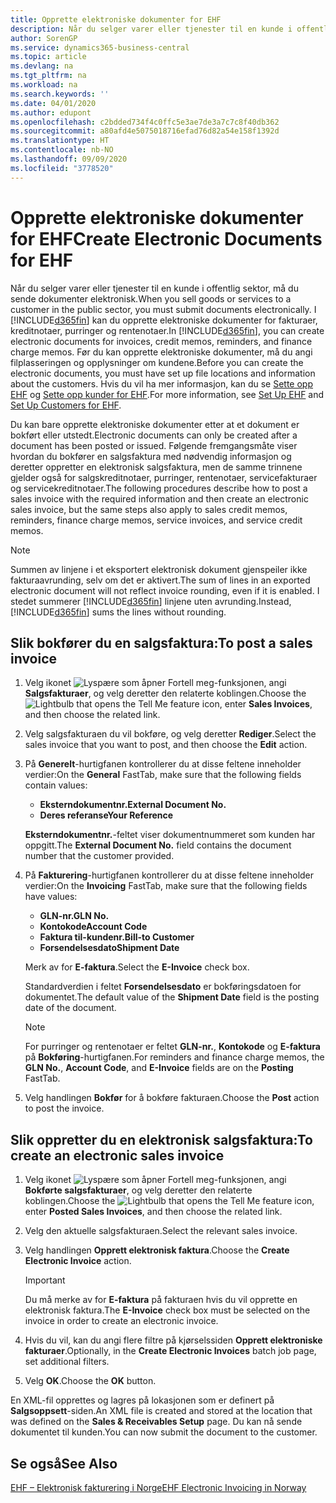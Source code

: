 ```yaml
---
title: Opprette elektroniske dokumenter for EHF
description: Når du selger varer eller tjenester til en kunde i offentlig sektor, må du sende dokumenter elektronisk.
author: SorenGP
ms.service: dynamics365-business-central
ms.topic: article
ms.devlang: na
ms.tgt_pltfrm: na
ms.workload: na
ms.search.keywords: ''
ms.date: 04/01/2020
ms.author: edupont
ms.openlocfilehash: c2bdded734f4c0ffc5e3ae7de3a7c7c8f40db362
ms.sourcegitcommit: a80afd4e5075018716efad76d82a54e158f1392d
ms.translationtype: HT
ms.contentlocale: nb-NO
ms.lasthandoff: 09/09/2020
ms.locfileid: "3778520"
---
```

# <a name="create-electronic-documents-for-ehf"></a><span data-ttu-id="7f6ae-103">Opprette elektroniske dokumenter for EHF</span><span class="sxs-lookup"><span data-stu-id="7f6ae-103">Create Electronic Documents for EHF</span></span>
<span data-ttu-id="7f6ae-104">Når du selger varer eller tjenester til en kunde i offentlig sektor, må du sende dokumenter elektronisk.</span><span class="sxs-lookup"><span data-stu-id="7f6ae-104">When you sell goods or services to a customer in the public sector, you must submit documents electronically.</span></span>  <span data-ttu-id="7f6ae-105">I [!INCLUDE[d365fin](../../includes/d365fin_md.md)] kan du opprette elektroniske dokumenter for fakturaer, kreditnotaer, purringer og rentenotaer.</span><span class="sxs-lookup"><span data-stu-id="7f6ae-105">In [!INCLUDE[d365fin](../../includes/d365fin_md.md)], you can create electronic documents for invoices, credit memos, reminders, and finance charge memos.</span></span> <span data-ttu-id="7f6ae-106">Før du kan opprette elektroniske dokumenter, må du angi filplasseringen og opplysninger om kundene.</span><span class="sxs-lookup"><span data-stu-id="7f6ae-106">Before you can create the electronic documents, you must have set up file locations and information about the customers.</span></span> <span data-ttu-id="7f6ae-107">Hvis du vil ha mer informasjon, kan du se [Sette opp EHF](how-to-set-up-ehf.md) og [Sette opp kunder for EHF](how-to-set-up-customers-for-ehf.md).</span><span class="sxs-lookup"><span data-stu-id="7f6ae-107">For more information, see [Set Up EHF](how-to-set-up-ehf.md) and [Set Up Customers for EHF](how-to-set-up-customers-for-ehf.md).</span></span>

<span data-ttu-id="7f6ae-108">Du kan bare opprette elektroniske dokumenter etter at et dokument er bokført eller utstedt.</span><span class="sxs-lookup"><span data-stu-id="7f6ae-108">Electronic documents can only be created after a document has been posted or issued.</span></span> <span data-ttu-id="7f6ae-109">Følgende fremgangsmåte viser hvordan du bokfører en salgsfaktura med nødvendig informasjon og deretter oppretter en elektronisk salgsfaktura, men de samme trinnene gjelder også for salgskreditnotaer, purringer, rentenotaer, servicefakturaer og servicekreditnotaer.</span><span class="sxs-lookup"><span data-stu-id="7f6ae-109">The following procedures describe how to post a sales invoice with the required information and then create an electronic sales invoice, but the same steps also apply to sales credit memos, reminders, finance charge memos, service invoices, and service credit memos.</span></span>  

> [!NOTE]  
>  <span data-ttu-id="7f6ae-110">Summen av linjene i et eksportert elektronisk dokument gjenspeiler ikke fakturaavrunding, selv om det er aktivert.</span><span class="sxs-lookup"><span data-stu-id="7f6ae-110">The sum of lines in an exported electronic document will not reflect invoice rounding, even if it is enabled.</span></span> <span data-ttu-id="7f6ae-111">I stedet summerer [!INCLUDE[d365fin](../../includes/d365fin_md.md)] linjene uten avrunding.</span><span class="sxs-lookup"><span data-stu-id="7f6ae-111">Instead, [!INCLUDE[d365fin](../../includes/d365fin_md.md)] sums the lines without rounding.</span></span>  

## <a name="to-post-a-sales-invoice"></a><span data-ttu-id="7f6ae-112">Slik bokfører du en salgsfaktura:</span><span class="sxs-lookup"><span data-stu-id="7f6ae-112">To post a sales invoice</span></span>  

1.  <span data-ttu-id="7f6ae-113">Velg ikonet ![Lyspære som åpner Fortell meg-funksjonen](../../media/ui-search/search_small.png "Fortell hva du vil gjøre"), angi **Salgsfakturaer**, og velg deretter den relaterte koblingen.</span><span class="sxs-lookup"><span data-stu-id="7f6ae-113">Choose the ![Lightbulb that opens the Tell Me feature](../../media/ui-search/search_small.png "Tell me what you want to do") icon, enter **Sales Invoices**, and then choose the related link.</span></span>  
2.  <span data-ttu-id="7f6ae-114">Velg salgsfakturaen du vil bokføre, og velg deretter **Rediger**.</span><span class="sxs-lookup"><span data-stu-id="7f6ae-114">Select the sales invoice that you want to post, and then choose the **Edit** action.</span></span>  
3.  <span data-ttu-id="7f6ae-115">På **Generelt**-hurtigfanen kontrollerer du at disse feltene inneholder verdier:</span><span class="sxs-lookup"><span data-stu-id="7f6ae-115">On the **General** FastTab, make sure that the following fields contain values:</span></span>  

    - <span data-ttu-id="7f6ae-116">**Eksterndokumentnr.**</span><span class="sxs-lookup"><span data-stu-id="7f6ae-116">**External Document No.**</span></span>  
    - <span data-ttu-id="7f6ae-117">**Deres referanse**</span><span class="sxs-lookup"><span data-stu-id="7f6ae-117">**Your Reference**</span></span>  

    <span data-ttu-id="7f6ae-118">**Eksterndokumentnr.**-feltet viser dokumentnummeret som kunden har oppgitt.</span><span class="sxs-lookup"><span data-stu-id="7f6ae-118">The **External Document No.** field contains the document number that the customer provided.</span></span>  

4.  <span data-ttu-id="7f6ae-119">På **Fakturering**-hurtigfanen kontrollerer du at disse feltene inneholder verdier:</span><span class="sxs-lookup"><span data-stu-id="7f6ae-119">On the **Invoicing** FastTab, make sure that the following fields have values:</span></span>  

    - <span data-ttu-id="7f6ae-120">**GLN-nr.**</span><span class="sxs-lookup"><span data-stu-id="7f6ae-120">**GLN No.**</span></span>  
    - <span data-ttu-id="7f6ae-121">**Kontokode**</span><span class="sxs-lookup"><span data-stu-id="7f6ae-121">**Account Code**</span></span>  
    - <span data-ttu-id="7f6ae-122">**Faktura til-kundenr.**</span><span class="sxs-lookup"><span data-stu-id="7f6ae-122">**Bill-to Customer**</span></span>  
    - <span data-ttu-id="7f6ae-123">**Forsendelsesdato**</span><span class="sxs-lookup"><span data-stu-id="7f6ae-123">**Shipment Date**</span></span>  

    <span data-ttu-id="7f6ae-124">Merk av for **E-faktura**.</span><span class="sxs-lookup"><span data-stu-id="7f6ae-124">Select the **E-Invoice** check box.</span></span>  

    <span data-ttu-id="7f6ae-125">Standardverdien i feltet **Forsendelsesdato** er bokføringsdatoen for dokumentet.</span><span class="sxs-lookup"><span data-stu-id="7f6ae-125">The default value of the **Shipment Date** field is the posting date of the document.</span></span>  

    > [!NOTE]  
    >  <span data-ttu-id="7f6ae-126">For purringer og rentenotaer er feltet **GLN-nr.**, **Kontokode** og **E-faktura** på **Bokføring**-hurtigfanen.</span><span class="sxs-lookup"><span data-stu-id="7f6ae-126">For reminders and finance charge memos, the **GLN No.**, **Account Code**, and **E-Invoice** fields are on the **Posting** FastTab.</span></span>  

5.  <span data-ttu-id="7f6ae-127">Velg handlingen **Bokfør** for å bokføre fakturaen.</span><span class="sxs-lookup"><span data-stu-id="7f6ae-127">Choose the **Post** action to post the invoice.</span></span>  

## <a name="to-create-an-electronic-sales-invoice"></a><span data-ttu-id="7f6ae-128">Slik oppretter du en elektronisk salgsfaktura:</span><span class="sxs-lookup"><span data-stu-id="7f6ae-128">To create an electronic sales invoice</span></span>  

1.  <span data-ttu-id="7f6ae-129">Velg ikonet ![Lyspære som åpner Fortell meg-funksjonen](../../media/ui-search/search_small.png "Fortell hva du vil gjøre"), angi **Bokførte salgsfakturaer**, og velg deretter den relaterte koblingen.</span><span class="sxs-lookup"><span data-stu-id="7f6ae-129">Choose the ![Lightbulb that opens the Tell Me feature](../../media/ui-search/search_small.png "Tell me what you want to do") icon, enter **Posted Sales Invoices**, and then choose the related link.</span></span>  
2.  <span data-ttu-id="7f6ae-130">Velg den aktuelle salgsfakturaen.</span><span class="sxs-lookup"><span data-stu-id="7f6ae-130">Select the relevant sales invoice.</span></span>  
3.  <span data-ttu-id="7f6ae-131">Velg handlingen **Opprett elektronisk faktura**.</span><span class="sxs-lookup"><span data-stu-id="7f6ae-131">Choose the **Create Electronic Invoice** action.</span></span>  

    > [!IMPORTANT]  
    >  <span data-ttu-id="7f6ae-132">Du må merke av for **E-faktura** på fakturaen hvis du vil opprette en elektronisk faktura.</span><span class="sxs-lookup"><span data-stu-id="7f6ae-132">The **E-Invoice** check box must be selected on the invoice in order to create an electronic invoice.</span></span>  

4.  <span data-ttu-id="7f6ae-133">Hvis du vil, kan du angi flere filtre på kjørselssiden **Opprett elektroniske fakturaer**.</span><span class="sxs-lookup"><span data-stu-id="7f6ae-133">Optionally, in the **Create Electronic Invoices** batch job page, set additional filters.</span></span>  
5.  <span data-ttu-id="7f6ae-134">Velg **OK**.</span><span class="sxs-lookup"><span data-stu-id="7f6ae-134">Choose the **OK** button.</span></span>  

<span data-ttu-id="7f6ae-135">En XML-fil opprettes og lagres på lokasjonen som er definert på **Salgsoppsett**-siden.</span><span class="sxs-lookup"><span data-stu-id="7f6ae-135">An XML file is created and stored at the location that was defined on the **Sales & Receivables Setup** page.</span></span> <span data-ttu-id="7f6ae-136">Du kan nå sende dokumentet til kunden.</span><span class="sxs-lookup"><span data-stu-id="7f6ae-136">You can now submit the document to the customer.</span></span>  

## <a name="see-also"></a><span data-ttu-id="7f6ae-137">Se også</span><span class="sxs-lookup"><span data-stu-id="7f6ae-137">See Also</span></span>  
 [<span data-ttu-id="7f6ae-138">EHF – Elektronisk fakturering i Norge</span><span class="sxs-lookup"><span data-stu-id="7f6ae-138">EHF Electronic Invoicing in Norway</span></span>](ehf-electronic-invoicing-in-norway.md)
